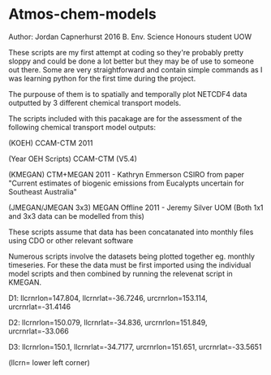 # Atmos-chem-models

Author: Jordan Capnerhurst 2016 B. Env. Science Honours student UOW

These scripts are my first attempt at coding so they're probably pretty sloppy and could be done a lot better but they may be of use to someone out there. Some are very straightforward and contain simple commands as I was learning python for the first time during the project.

The purpouse of them is to spatially and temporally plot NETCDF4 data outputted by 3 different chemical transport models.

The scripts included with this pacakage are for the assessment of the following chemical transport model outputs:

(KOEH)              CCAM-CTM 2011 

(Year OEH Scripts)  CCAM-CTM (V5.4) 

(KMEGAN)            CTM+MEGAN 2011 - Kathryn Emmerson CSIRO from paper "Current estimates of biogenic emissions from Eucalypts uncertain for Southeast Australia"

(JMEGAN/JMEGAN 3x3) MEGAN Offline 2011 - Jeremy Silver UOM (Both 1x1 and 3x3 data can be modelled from this)

These scripts assume that data has been concatanated into monthly files using CDO or other relevant software

Numerous scripts involve the datasets being plotted together eg. monthly timeseries. 
For these the data must be first imported using the individual model scripts and then combined by running the relevenat script in KMEGAN.

D1: llcrnrlon=147.804, llcrnrlat=-36.7246, urcrnrlon=153.114, urcrnrlat=-31.4146

D2: llcrnrlon=150.079, llcrnrlat=-34.836, urcrnrlon=151.849, urcrnrlat=-33.066

D3: llcrnrlon=150.1, llcrnrlat=-34.7177, urcrnrlon=151.651, urcrnrlat=-33.5651

(llcrn= lower left corner)
